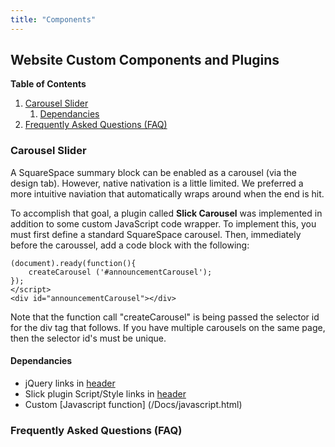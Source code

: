 ```yaml
---
title: "Components"
---
```


<a id="website-custom-components-and-plugins"></a>
## Website Custom Components and Plugins 


**Table of Contents**

<!-- MarkdownTOC levels"2,3,4" autolink="true" autoanchor="true" style="ordered" -->

1. [Carousel Slider](#carousel-slider)
    1. [Dependancies](#dependancies)
1. [Frequently Asked Questions \(FAQ\)](#frequently-asked-questions-faq)

<!-- /MarkdownTOC -->

<a id="carousel-slider"></a>
### Carousel Slider

A SquareSpace summary block can be enabled as a carousel (via the design tab).   However, native nativation is a little limited.  We preferred a more intuitive naviation that automatically wraps around when the end is hit.

To accomplish that goal, a plugin called **Slick Carousel** was implemented in addition to some custom JavaScript code wrapper.  To implement this, you must first define a standard SquareSpace carousel.  Then, immediately before the caroussel, add a code block with the following: 

```
(document).ready(function(){
    createCarousel ('#announcementCarousel');    
});
</script>
<div id="announcementCarousel"></div>
```

Note that the function call "createCarousel" is being passed the selector id for the div tag that follows.  If you have multiple carousels on the same page, then the selector id's must be unique.  

<a id="dependancies"></a>
#### Dependancies

- jQuery links in [header](/Docs/header_code.html)
- Slick plugin Script/Style links in [header](/Docs/header_code.html)
- Custom [Javascript function] (/Docs/javascript.html) 

<a id="frequently-asked-questions-faq"></a>
### Frequently Asked Questions (FAQ)

